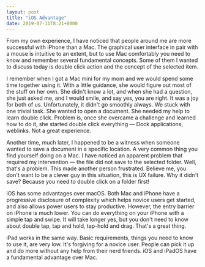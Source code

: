 ```yaml
---
layout: post
title: "iOS Advantage"
date: 2019-07-11T8:21+0000
---
```


From my own experience, I have noticed that people around me are more successful with iPhone than a Mac. The graphical user interface in pair with a mouse is intuitive to an extent, but to use Mac comfortably you need to know and remember several fundamental concepts. Some of them I wanted to discuss today is double click action and the concept of the selected item. 

I remember when I got a Mac mini for my mom and we would spend some time together using it. With a little guidance, she would figure out most of the stuff on her own. She didn't know a lot, and when she had a question, she just asked me, and I would smile, and say yes, you are right. It was a joy for both of us. Unfortunately, it didn't go smoothly always. We stuck with one trivial task. She wanted to open a document. She needed my help to learn double click. Problem is, once she overcame a challenge and learned how to do it, she started double click everything — Dock applications, weblinks. Not a great experience.

Another time, much later, I happened to be a witness when someone wanted to save a document in a specific location. A very common thing you find yourself doing on a Mac.  I have noticed an apparent problem that required my intervention — the file did not save to the selected folder. Well, that's a problem. This made another person frustrated. Believe me, you don't want to be a clever guy in this situation, this is UX failure. Why it didn't save? Because you need to double click on a folder first!

iOS has some advantages over macOS. Both Mac and iPhone have a progressive disclosure of complexity which helps novice users get started, and also allows power users to stay productive. However, the entry barrier on iPhone is much lower. You can do everything on your iPhone with a simple tap and swipe. It will take longer yes, but you don't need to know about double tap, tap and hold, tap-hold and drag. That's a great thing.

iPad works in the same way. Basic requirements, things you need to know to use it, are very low. It's forgiving for a novice user. People can pick it up and do more without any help from their nerd friends. iOS and iPadOS have a fundamental advantage over Mac.
